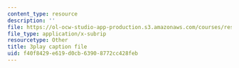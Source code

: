 ```yaml
---
content_type: resource
description: ''
file: https://ol-ocw-studio-app-production.s3.amazonaws.com/courses/res-6-012-introduction-to-probability-spring-2018/f40f8429e619d0cb63908772cc428feb_0w_4QcvBYII.srt
file_type: application/x-subrip
resourcetype: Other
title: 3play caption file
uid: f40f8429-e619-d0cb-6390-8772cc428feb
---
```

